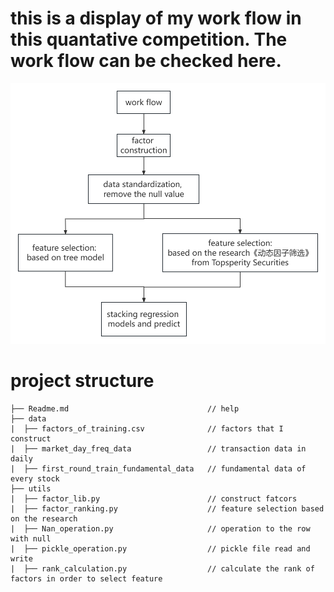 # this is a display of my work flow in this quantative competition. The work flow can be checked here.

![image](https://github.com/watermelon-Bruce/Quant_competition/blob/main/work_flow.png)

# project structure

```
├── Readme.md                               // help
├── data                                         
|  ├── factors_of_training.csv              // factors that I construct
|  ├── market_day_freq_data                 // transaction data in daily
|  ├── first_round_train_fundamental_data   // fundamental data of every stock
├── utils                         
|  ├── factor_lib.py                        // construct fatcors
|  ├── factor_ranking.py                    // feature selection based on the research
|  ├── Nan_operation.py                     // operation to the row with null
|  ├── pickle_operation.py                  // pickle file read and write
|  ├── rank_calculation.py                  // calculate the rank of factors in order to select feature
```

